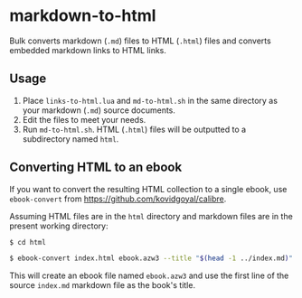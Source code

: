 # markdown-to-html

Bulk converts markdown (`.md`) files to HTML (`.html`) files and converts embedded markdown links to HTML links.

## Usage

1. Place `links-to-html.lua` and `md-to-html.sh` in the same directory as your markdown (`.md`) source documents.
2. Edit the files to meet your needs.
3. Run `md-to-html.sh`. HTML (`.html`) files will be outputted to a subdirectory named `html`.

## Converting HTML to an ebook

If you want to convert the resulting HTML collection to a single ebook, use `ebook-convert` from <https://github.com/kovidgoyal/calibre>.

Assuming HTML files are in the `html` directory and markdown files are in the present working directory:

```bash
$ cd html

$ ebook-convert index.html ebook.azw3 --title "$(head -1 ../index.md)"
```

This will create an ebook file named `ebook.azw3` and use the first line of the source `index.md` markdown file as the book's title.